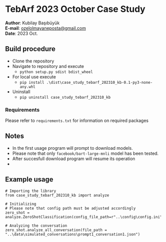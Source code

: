 # TebArf 2023 October Case Study
**Author**: Kubilay Başıbüyük  
**E-mail**: ozelolmayaneposta@gmail.com  
**Date**: 2023 Oct.

## Build procedure
* Clone the repository
* Navigate to repository and execute 
  * ``python setup.py sdist bdist_wheel``
* For local use execute
  *  ``pip install .\dist\case_study_tebarf_202310_kb-0.1-py3-none-any.whl``
* Uninstall
  * ``pip uninstall case_study_tebarf_202310_kb`` 


### Requirements
Please refer to `requirements.txt` for information on required packages

## Notes
* In the first usage program will prompt to download models. 
* Please note that only ``facebook/bart-large-mnli`` model has been tested. 
* After succesfull download program will resume its operation
* 

## Example usage
````
# Importing the library
from case_study_tebarf_202310_kb import analyze

# Initializing
# Please note that config path must be adjusted accordingly
zero_shot = analyze.ZeroShotClassification(config_file_path=r"..\config\config.ini")

# Analyzing the conversation
zero_shot.analyze_all_conversation(file_path = "..\data\simulated_conversations\prompt1_conversation1.json")
````